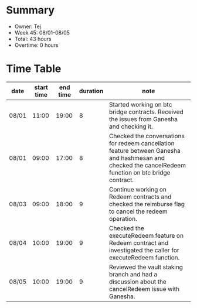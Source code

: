 # Summary
* Owner: Tej
* Week 45: 08/01-08/05
* Total: 43 hours
* Overtime: 0 hours

# Time Table
| date  | start time  | end time | duration  |  note |
|---|---|---|---|---|
| 08/01  | 11:00  | 19:00  | 8 | Started working on btc bridge contracts. Received the issues from Ganesha and checking it. |
| 08/01  | 09:00  | 17:00  | 8 | Checked the conversations for redeem cancellation feature between Ganesha and hashmesan and checked the cancelRedeem function on btc bridge contract. |
| 08/03  | 09:00  | 18:00  | 9 | Continue working on Redeem contracts and checked the reimburse flag to cancel the redeem operation. |
| 08/04  | 10:00  | 19:00  | 9 | Checked the executeRedeem feature on Redeem contract and investigated the caller for executeRedeem function. |
| 08/05  | 10:00  | 19:00  | 9 | Reviewed the vault staking branch and had a discussion about the cancelRedeem issue with Ganesha. |
